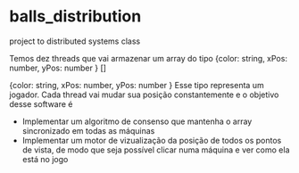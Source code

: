 # balls_distribution
project to distributed systems class



Temos dez threads que vai armazenar um array do tipo {color: string, xPos: number, yPos: number } []


{color: string, xPos: number, yPos: number } Esse tipo representa um jogador. Cada thread vai mudar sua posição constantemente e o objetivo desse software é 

- Implementar um algoritmo de consenso que mantenha o array sincronizado em todas as máquinas
- Implementar um motor de vizualização da posição de todos os pontos de vista, de modo que seja possível clicar numa máquina e ver como ela está no jogo

